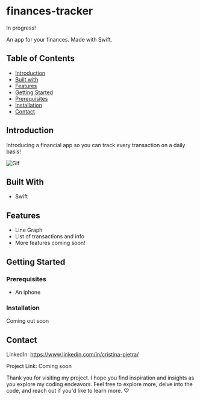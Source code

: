 # finances-tracker

 In progress!
 
 An app for your finances. Made with Swift.

 ## Table of Contents
- [Introduction](#introduction)
- [Built with](#built-with)
- [Features](#features)
- [Getting Started](#getting-started)
 - [Prerequisites](#prerequisites)
 - [Installation](#installation)
- [Contact](#contact)

## Introduction

Introducing a financial app so you can track every transaction on a daily basis!


![Gif](https://github.com/cschiappa/finances-tracker/blob/main/tracker_gif.gif?raw=true)



## Built With
- Swift

## Features
- Line Graph
- List of transactions and info
- More features coming soon!

## Getting Started

### Prerequisites
- An iphone

### Installation
Coming out soon

## Contact

LinkedIn: https://www.linkedin.com/in/cristina-pietra/ 

Project Link: Coming soon

Thank you for visiting my project. I hope you find inspiration and insights as you explore my coding endeavors.
Feel free to explore more, delve into the code, and reach out if you'd like to learn more. ♡	
